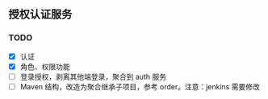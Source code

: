 
## 授权认证服务

### TODO

- [x] 认证
- [x] 角色、权限功能
- [ ] 登录授权，剥离其他端登录，聚合到 auth 服务
- [ ] Maven 结构，改造为聚合继承子项目，参考 order。注意：jenkins 需要修改
